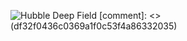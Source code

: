 ![Hubble Deep Field](https://raw.githubusercontent.com/OliverAndrews/OliverAndrews/main/home.png)
[comment]: <> (df32f0436c0369a1f0c53f4a86332035)
